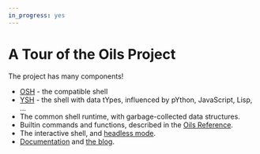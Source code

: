 ```yaml
---
in_progress: yes
---
```


A Tour of the Oils Project
==========================

The project has many components!

- [OSH]($xref:OSH) - the compatible shell
- [YSH]($xref:YSH) - the shell with data tYpes, influenced by pYthon, JavaScript, Lisp, ...
- The common shell runtime, with garbage-collected data structures.
- Builtin commands and functions, described in the [Oils
  Reference](ref/index.html).
- The interactive shell, and [headless mode](headless.html).
- [Documentation](index.html) and [the blog](/blog/).

